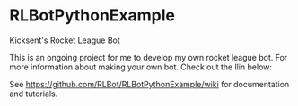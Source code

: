 # RLBotPythonExample
Kicksent's Rocket League Bot

This is an ongoing project for me to develop my own rocket league bot. For more information about making your own bot. Check out the llin below:

See https://github.com/RLBot/RLBotPythonExample/wiki for documentation and tutorials.


